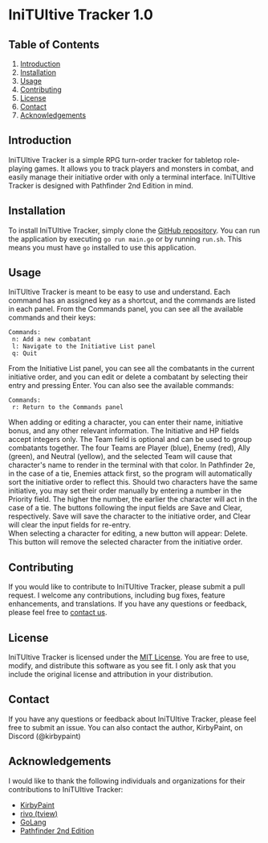 # IniTUItive Tracker 1.0

## Table of Contents

1. [Introduction](#introduction)
2. [Installation](#installation)
3. [Usage](#usage)
4. [Contributing](#contributing)
5. [License](#license)
6. [Contact](#contact)
7. [Acknowledgements](#acknowledgements)

## Introduction

IniTUItive Tracker is a simple RPG turn-order tracker for tabletop role-playing games. It allows you to track players and monsters in combat, and easily manage their initiative order with only a terminal interface. IniTUItive Tracker is designed with Pathfinder 2nd Edition in mind.

## Installation

To install IniTUItive Tracker, simply clone the [GitHub repository](https://github.com/KirbyPaint/iniTUItive). You can run the application by executing `go run main.go` or by running `run.sh`. This means you must have `go` installed to use this application.

## Usage

IniTUItive Tracker is meant to be easy to use and understand. Each command has an assigned key as a shortcut, and the commands are listed in each panel. From the Commands panel, you can see all the available commands and their keys:

```shell
Commands:
 n: Add a new combatant
 l: Navigate to the Initiative List panel
 q: Quit
```

From the Initiative List panel, you can see all the combatants in the current initiative order, and you can edit or delete a combatant by selecting their entry and pressing Enter. You can also see the available commands:

```shell
Commands:
 r: Return to the Commands panel
```

When adding or editing a character, you can enter their name, initiative bonus, and any other relevant information. The Initiative and HP fields accept integers only. The Team field is optional and can be used to group combatants together. The four Teams are Player (blue), Enemy (red), Ally (green), and Neutral (yellow), and the selected Team will cause that character's name to render in the terminal with that color. In Pathfinder 2e, in the case of a tie, Enemies attack first, so the program will automatically sort the initiative order to reflect this. Should two characters have the same initiative, you may set their order manually by entering a number in the Priority field. The higher the number, the earlier the character will act in the case of a tie. The buttons following the input fields are Save and Clear, respectively. Save will save the character to the initiative order, and Clear will clear the input fields for re-entry.  
When selecting a character for editing, a new button will appear: Delete. This button will remove the selected character from the initiative order.

## Contributing

If you would like to contribute to IniTUItive Tracker, please submit a pull request. I welcome any contributions, including bug fixes, feature enhancements, and translations. If you have any questions or feedback, please feel free to [contact us](#contact).

## License

IniTUItive Tracker is licensed under the [MIT License](
). You are free to use, modify, and distribute this software as you see fit. I only ask that you include the original license and attribution in your distribution.

## Contact

If you have any questions or feedback about IniTUItive Tracker, please feel free to submit an issue. You can also contact the author, KirbyPaint, on Discord (@kirbypaint)

## Acknowledgements

I would like to thank the following individuals and organizations for their contributions to IniTUItive Tracker:

- [KirbyPaint](https://github.com/KirbyPaint)
- [rivo (tview)](https://github.com/rivo/tview)
- [GoLang](https://golang.org/)
- [Pathfinder 2nd Edition](https://paizo.com/pathfinder)
